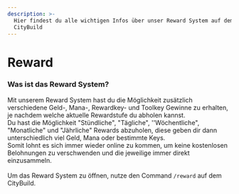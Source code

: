 ```yaml
---
description: >-
  Hier findest du alle wichtigen Infos über unser Reward System auf dem
  CityBuild
---
```


# Reward

### Was ist das Reward System?

Mit unserem Reward System hast du die Möglichkeit zusätzlich verschiedene Geld-, Mana-, Rewardkey- und Toolkey Gewinne zu erhalten, je nachdem welche aktuelle Rewardstufe du abholen kannst. \
Du hast die Möglichkeit "Stündliche", "Tägliche", ''Wöchentliche", "Monatliche" und "Jährliche" Rewards abzuholen, diese geben dir dann unterschiedlich viel Geld, Mana oder bestimmte Keys. \
Somit lohnt es sich immer wieder online zu kommen, um keine kostenlosen Belohnungen zu verschwenden und die jeweilige immer direkt einzusammeln.\
\
Um das Reward System zu öffnen, nutze den Command `/reward` auf dem CityBuild.
